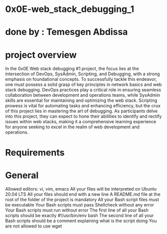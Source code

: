 # 0x0E-web_stack_debugging_1
# done by : Temesgen Abdissa
# project overview
In the 0x0E Web stack debugging #1 project, the focus lies at the intersection of DevOps, SysAdmin, Scripting, and Debugging, with a strong emphasis on foundational concepts. To successfully tackle this endeavor, one must possess a solid grasp of key principles in network basics and web stack debugging. DevOps practices play a critical role in ensuring seamless collaboration between development and operations teams, while SysAdmin skills are essential for maintaining and optimizing the web stack. Scripting prowess is vital for automating tasks and enhancing efficiency, but the crux of this project lies in mastering the art of debugging. As participants delve into this project, they can expect to hone their abilities to identify and rectify issues within web stacks, making it a comprehensive learning experience for anyone seeking to excel in the realm of web development and operations.
# Requirements
# General
Allowed editors: vi, vim, emacs
All your files will be interpreted on Ubuntu 20.04 LTS
All your files should end with a new line
A README.md file at the root of the folder of the project is mandatory
All your Bash script files must be executable
Your Bash scripts must pass Shellcheck without any error
Your Bash scripts must run without error
The first line of all your Bash scripts should be exactly #!/usr/bin/env bash
The second line of all your Bash scripts should be a comment explaining what is the script doing
You are not allowed to use wget
